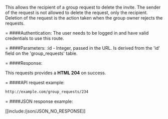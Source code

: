 <!-- --- title: DELETE /group_requests/:id -->

This allows the recipient of a group request to delete the invite. The sender of the request is not allowed to delete the request, only the recipient. Deletion of the request is the action taken when the group owner rejects the requests.

=
####Authentication:
The user needs to be logged in and have valid credentials to use this route.

=
####Parameters:
:id - Integer, passed in the URL. Is derived from the 'id' field on the 'group_requests' table.

=
####Response:

This requests provides a <strong>HTML 204</strong> on success.

=
####API request example:
```html
http://example.com/group_requests/234
```

=
####JSON response example:

[[include:/json/JSON_NO_RESPONSE]]
